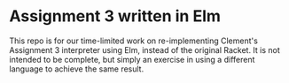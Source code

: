 # Assignment 3 written in Elm

This repo is for our time-limited work on re-implementing Clement's Assignment 3 interpreter using Elm, instead of the original Racket. It is not intended to be complete, but simply an exercise in using a different language to achieve the same result.

